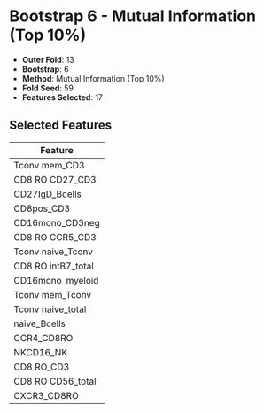 # Bootstrap 6 - Mutual Information (Top 10%)

- **Outer Fold**: 13
- **Bootstrap**: 6
- **Method**: Mutual Information (Top 10%)
- **Fold Seed**: 59
- **Features Selected**: 17

## Selected Features

| Feature |
|---------|
| Tconv mem_CD3 |
| CD8 RO CD27_CD3 |
| CD27IgD_Bcells |
| CD8pos_CD3 |
| CD16mono_CD3neg |
| CD8 RO CCR5_CD3 |
| Tconv naive_Tconv |
| CD8 RO intB7_total |
| CD16mono_myeloid |
| Tconv mem_Tconv |
| Tconv naive_total |
| naive_Bcells |
| CCR4_CD8RO |
| NKCD16_NK |
| CD8 RO_CD3 |
| CD8 RO CD56_total |
| CXCR3_CD8RO |
